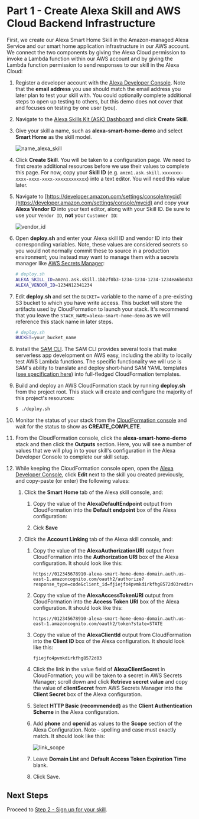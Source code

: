 # Part 1 - Create Alexa Skill and AWS Cloud Backend Infrastructure

First, we create our Alexa Smart Home Skill in the Amazon-managed Alexa Service and our smart home application infrastructure in our AWS account. We connect the two components by giving the Alexa Cloud permission to invoke a Lambda function within our AWS account and by giving the Lambda function permission to send responses to our skill in the Alexa Cloud:

1. Register a developer account with the [Alexa Developer Console](https://developer.amazon.com/). Note that the **email address** you use should match the email address you later plan to test your skill with. You could optionally complete additional steps to open up testing to others, but this demo does not cover that and focuses on testing by one user (you). 

2. Navigate to the [Alexa Skills Kit (ASK) Dashboard](https://developer.amazon.com/alexa/console/ask) and click **Create Skill**.

3. Give your skill a name, such as **alexa-smart-home-demo** and select **Smart Home** as the skill model. 

    ![name_alexa_skill]

    [name_alexa_skill]: ./../images/name_alexa_skill.png

4. Click **Create Skill**. You will be taken to a configuration page. We need to first create additional resources before we use their values to complete this page. For now, copy your **Skill ID** (e.g. `amzn1.ask.skill.xxxxxxx-xxxx-xxxx-xxxx-xxxxxxxxxxxx`) into a text editor. You will need this value later.

5. Navigate to [https://developer.amazon.com/settings/console/mycid](https://developer.amazon.com/settings/console/mycid) and copy your **Alexa Vendor ID** into your text editor, along with your Skill ID. Be sure to use your `Vendor ID`, **not** your `Customer ID`:

    ![vendor_id]

    [vendor_id]: ./../images/vendor_id.png

6. Open **deploy.sh** and enter your Alexa skill ID and vendor ID into their corresponding variables. Note, these values are considered secrets so you would not normally commit these to source in a production environment; you instead may want to manage them with a secrets manager like [AWS Secrets Manager](https://aws.amazon.com/secrets-manager/):

    ```sh
    # deploy.sh
    ALEXA_SKILL_ID=amzn1.ask.skill.1bb2f0b3-1234-1234-1234-1234ea6b04b3
    ALEXA_VENDOR_ID=1234N12341234
    ```

7. Edit **deploy.sh** and set the `BUCKET=` variable to the name of a pre-existing S3 bucket to which you have write access. This bucket will store the artifacts used by CloudFormation to launch your stack. It's recommend that you leave the `STACK_NAME=alexa-smart-home-demo` as we will reference this stack name in later steps. 

    ```sh
    # deploy.sh
    BUCKET=your_bucket_name
    ```

8. Install the [SAM CLI](https://docs.aws.amazon.com/serverless-application-model/latest/developerguide/serverless-sam-cli-install.html). The SAM CLI provides several tools that make serverless app development on AWS easy, including the ability to locally test AWS Lambda functions. The specific functionality we will use is SAM's ability to translate and deploy short-hand SAM YAML templates ([see specification here](https://github.com/awslabs/serverless-application-model/blob/master/versions/2016-10-31.md)) into full-fledged CloudFormation templates. 

10. Build and deploy an AWS CloudFormation stack by running **deploy.sh** from the project root. This stack will create and configure the majority of this project's resources:

    ```sh
    $ ./deploy.sh
    ```

11. Monitor the status of your stack from the [CloudFormation console](https://console.aws.amazon.com/cloudformation/) and wait for the status to show as **CREATE_COMPLETE**. 

12. From the CloudFormation console, click the **alexa-smart-home-demo** stack and then click the **Outputs** section. Here, you will see a number of values that we will plug in to your skill's configuration in the Alexa Developer Console to complete our skill setup. 

13. While keeping the CloudFormation console open, open the [Alexa Developer Console](https://developer.amazon.com/alexa/console/ask/), click **Edit** next to the skill you created previously, and copy-paste (or enter) the following values:

    1. Click the **Smart Home** tab of the Alexa skill console, and: 

        1. Copy the value of the **AlexaDefaultEndpoint** output from CloudFormation into the **Default endpoint** box of the Alexa configuration:

        2. Cick **Save**

    2. Click the **Account Linking** tab of the Alexa skill console, and: 

        1. Copy the value of the **AlexaAuthorizationURI** output from CloudFormation into the **Authorization URI** box of the Alexa configuration. It should look like this: 

            ```
            https://012345678910-alexa-smart-home-demo-domain.auth.us-east-1.amazoncognito.com/oauth2/authorize?response_type=code&client_id=fjiejfo4pvmkdirkfhg8572d03redirect_uri=https://pitangui.amazon.com/api/skill/link/FKEN3OMDOQ12&state=STATE
            ```

        2. Copy the value of the **AlexaAccessTokenURI** output from CloudFormation into the **Access Token URI** box of the Alexa configuration. It should look like this: 

            ```
            https://012345678910-alexa-smart-home-demo-domain.auth.us-east-1.amazoncognito.com/oauth2/token?state=STATE
            ```
        
        3. Copy the value of the **AlexaClientId** output from CloudFormation into the **Client ID** box of the Alexa configuration. It should look like this: 

            ```
            fjiejfo4pvmkdirkfhg8572d03
            ```
        
        4. Click the link in the value field of **AlexaClientSecret** in CloudFormation; you will be taken to a secret in AWS Secrets Manager; scroll down and click **Retrieve secret value** and copy the value of **clientSecret** from AWS Secrets Manager into the **Client Secret** box of the Alexa configuration. 
        
        5. Select **HTTP Basic (recommended)** as the **Client Authentication Scheme** in the Alexa configuration. 
        
        6. Add **phone** and **openid** as values to the **Scope** section of the Alexa Configuration. Note - spelling and case must exactly match.  It should look like this: 

            ![link_scope]

            [link_scope]: ./../images/link_scope.png
            
        7. Leave **Domain List** and **Default Access Token Expiration Time** blank. 
        
        8. Click Save.

## Next Steps

Proceed to [Step 2 - Sign up for your skill](./02-sign-up-for-your-skill.md).
